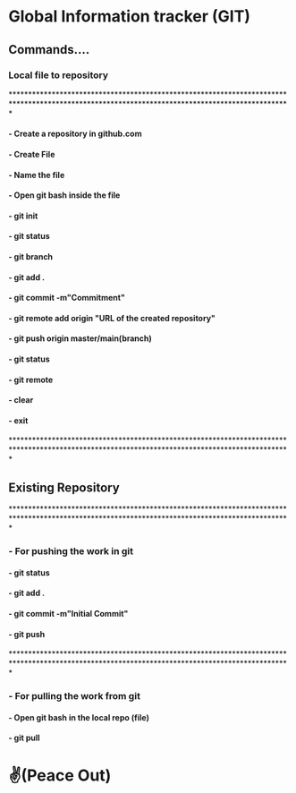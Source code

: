 <h1>Global Information tracker (GIT)</h1>
<h2>Commands....</h2>
<h3>Local file to repository</h3>
***********************************************************************************************************************************************
<h4>- Create a repository in github.com</h4>
<h4>- Create File</h4>
<h4>- Name the file</h4>
<h4>- Open git bash inside the file</h4>
<h4>- git init</h4>
<h4>- git status</h4>
<h4>- git branch</h4>
<h4>- git add .</h4>
<h4>- git commit -m"Commitment"</h4>
<h4>- git remote add origin "URL of the created repository"</h4>
<h4>- git push origin master/main(branch)</h4>
<h4>- git status</h4>
<h4>- git remote</h4>
<h4>- clear</h4>
<h4>- exit</h4>
***********************************************************************************************************************************************
<h2>Existing Repository</h2>
***********************************************************************************************************************************************
<h3>- For pushing the work in git </h3>
<h4>- git status</h4>
<h4>- git add . </h4>
<h4>- git commit -m"Initial Commit"</h4>
<h4>- git push </h4>
***********************************************************************************************************************************************
<h3>- For pulling the work from git</h3>
<h4>- Open git bash in the local repo (file) </h4>
<h4>- git pull</h4>

<h1>✌(Peace Out)</h1>
